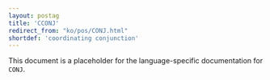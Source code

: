 ```yaml
---
layout: postag
title: 'CCONJ'
redirect_from: "ko/pos/CONJ.html"
shortdef: 'coordinating conjunction'
---
```


This document is a placeholder for the language-specific documentation
for `CONJ`.
